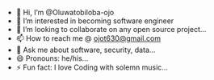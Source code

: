 - 👋 Hi, I’m @Oluwatobiloba-ojo
- 👀 I’m interested in becoming software engineer
- 💞️ I’m looking to collaborate on any open source project...
- 📫 How to reach me @ ojot630@gmail.com
- 💬 Ask me about software, security, data...
- 😄 Pronouns: he/his...
- ⚡ Fun fact: I love Coding with solemn music...
<!---
Oluwatobiloba-ojo/Oluwatobiloba-ojo is a ✨ special ✨ repository because its `README.md` (this file) appears on your GitHub profile.
You can click the Preview link to take a look at your changes.
--->
